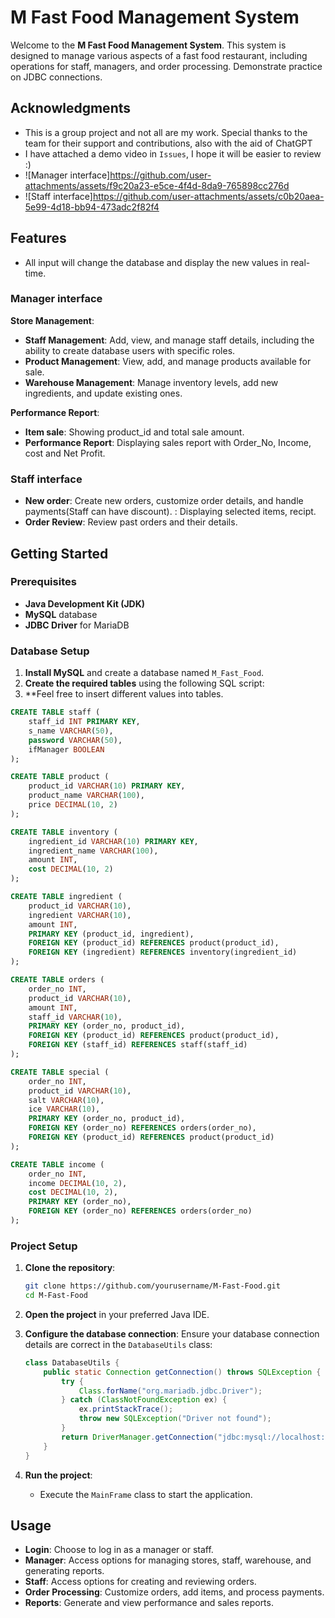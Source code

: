 # M Fast Food Management System

Welcome to the **M Fast Food Management System**. This system is designed to manage various aspects of a fast food restaurant, including operations for staff, managers, and order processing.
Demonstrate practice on JDBC connections.

## Acknowledgments
- This is a group project and not all are my work. Special thanks to the team for their support and contributions, also with the aid of ChatGPT
- I have attached a demo video in `Issues`, I hope it will be easier to review :)
- ![Manager interface]https://github.com/user-attachments/assets/f9c20a23-e5ce-4f4d-8da9-765898cc276d
- ![Staff interface]https://github.com/user-attachments/assets/c0b20aea-5e99-4d18-bb94-473adc2f82f4

## Features
- All input will change the database and display the new values in real-time.
### Manager interface
**Store Management**:
- **Staff Management**: Add, view, and manage staff details, including the ability to create database users with specific roles.
- **Product Management**: View, add, and manage products available for sale.
- **Warehouse Management**: Manage inventory levels, add new ingredients, and update existing ones.

**Performance Report**:
- **Item sale**: Showing product_id and total sale amount.
- **Performance Report**: Displaying sales report with Order_No, Income, cost and Net Profit.

### Staff interface
- **New order**: Create new orders, customize order details, and handle payments(Staff can have discount).
               : Displaying selected items, recipt.
- **Order Review**: Review past orders and their details.

## Getting Started

### Prerequisites

- **Java Development Kit (JDK)**
- **MySQL** database
- **JDBC Driver** for MariaDB

### Database Setup

1. **Install MySQL** and create a database named `M_Fast_Food`.
2. **Create the required tables** using the following SQL script:
3. **Feel free to insert different values into tables.

```sql
CREATE TABLE staff (
    staff_id INT PRIMARY KEY,
    s_name VARCHAR(50),
    password VARCHAR(50),
    ifManager BOOLEAN
);

CREATE TABLE product (
    product_id VARCHAR(10) PRIMARY KEY,
    product_name VARCHAR(100),
    price DECIMAL(10, 2)
);

CREATE TABLE inventory (
    ingredient_id VARCHAR(10) PRIMARY KEY,
    ingredient_name VARCHAR(100),
    amount INT,
    cost DECIMAL(10, 2)
);

CREATE TABLE ingredient (
    product_id VARCHAR(10),
    ingredient VARCHAR(10),
    amount INT,
    PRIMARY KEY (product_id, ingredient),
    FOREIGN KEY (product_id) REFERENCES product(product_id),
    FOREIGN KEY (ingredient) REFERENCES inventory(ingredient_id)
);

CREATE TABLE orders (
    order_no INT,
    product_id VARCHAR(10),
    amount INT,
    staff_id VARCHAR(10),
    PRIMARY KEY (order_no, product_id),
    FOREIGN KEY (product_id) REFERENCES product(product_id),
    FOREIGN KEY (staff_id) REFERENCES staff(staff_id)
);

CREATE TABLE special (
    order_no INT,
    product_id VARCHAR(10),
    salt VARCHAR(10),
    ice VARCHAR(10),
    PRIMARY KEY (order_no, product_id),
    FOREIGN KEY (order_no) REFERENCES orders(order_no),
    FOREIGN KEY (product_id) REFERENCES product(product_id)
);

CREATE TABLE income (
    order_no INT,
    income DECIMAL(10, 2),
    cost DECIMAL(10, 2),
    PRIMARY KEY (order_no),
    FOREIGN KEY (order_no) REFERENCES orders(order_no)
);
```

### Project Setup
1. **Clone the repository**:
   ```bash
   git clone https://github.com/yourusername/M-Fast-Food.git
   cd M-Fast-Food
   ```

2. **Open the project** in your preferred Java IDE.

3. **Configure the database connection**:
   Ensure your database connection details are correct in the `DatabaseUtils` class:
   ```java
   class DatabaseUtils {
       public static Connection getConnection() throws SQLException {
           try {
               Class.forName("org.mariadb.jdbc.Driver");
           } catch (ClassNotFoundException ex) {
               ex.printStackTrace();
               throw new SQLException("Driver not found");
           }
           return DriverManager.getConnection("jdbc:mysql://localhost:3306/M_Fast_Food", "root", ""); // Update with your DB details
       }
   }
   ```

4. **Run the project**:
   - Execute the `MainFrame` class to start the application.

## Usage
- **Login**: Choose to log in as a manager or staff.
- **Manager**: Access options for managing stores, staff, warehouse, and generating reports.
- **Staff**: Access options for creating and reviewing orders.
- **Order Processing**: Customize orders, add items, and process payments.
- **Reports**: Generate and view performance and sales reports.


